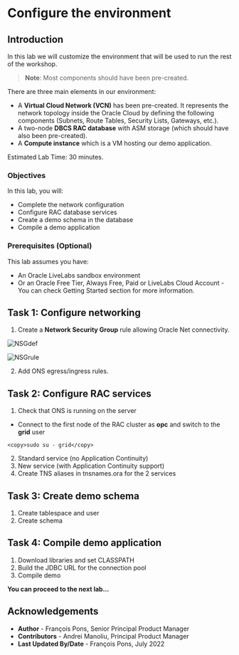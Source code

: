 # Configure the environment

## Introduction

In this lab we will customize the environment that will be used to run the rest of the workshop.

> **Note**: Most components should have been pre-created.

There are three main elements in our environment:

* A **Virtual Cloud Network (VCN)** has been pre-created. It represents the network topology inside the Oracle Cloud by defining the following components (Subnets, Route Tables, Security Lists, Gateways, etc.).
* A two-node **DBCS RAC database** with ASM storage (which should have also been pre-created).
* A **Compute instance** which is a VM hosting our demo application.

Estimated Lab Time: 30 minutes.


### Objectives

In this lab, you will:

* Complete the network configuration
* Configure RAC database services
* Create a demo schema in the database
* Compile a demo application


### Prerequisites (Optional)

This lab assumes you have:
* An Oracle LiveLabs sandbox environment
* Or an Oracle Free Tier, Always Free, Paid or LiveLabs Cloud Account - You can check Getting Started section for more information.


## Task 1: Configure networking

1. Create a **Network Security Group** rule allowing Oracle Net connectivity.

![NSGdef](./images/task1/img100.png)

![NSGrule](./images/task1/img200.png)


2. Add ONS egress/ingress rules.


## Task 2: Configure RAC services

1. Check that ONS is running on the server

* Connect to the first node of the RAC cluster as **opc** and switch to the **grid** user

```
<copy>sudo su - grid</copy>
```

2. Standard service (no Application Continuity)
3. New service (with Application Continuity support)
4. Create TNS aliases in tnsnames.ora for the 2 services


## Task 3: Create demo schema

1. Create tablespace and user
2. Create  schema


## Task 4: Compile demo application

1. Download libraries and set CLASSPATH
2. Build the JDBC URL for the connection pool
3. Compile demo


**You can proceed to the next lab…**


## Acknowledgements
* **Author** - François Pons, Senior Principal Product Manager
* **Contributors** - Andrei Manoliu, Principal Product Manager
* **Last Updated By/Date** - François Pons, July 2022
